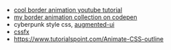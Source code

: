- [cool border animation youtube tutorial](https://www.youtube.com/watch?v=zFimhFbPpRs)
- [my border animation collection on codepen](https://codepen.io/collection/Xwpqrj?grid_type=list)
- cyberpunk style css, [augmented-ui](https://augmented-ui.com/)
- [cssfx](https://cssfx.netlify.app/)
- https://www.tutorialspoint.com/Animate-CSS-outline
